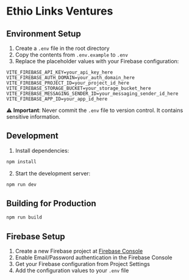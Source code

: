 # Ethio Links Ventures

## Environment Setup

1. Create a `.env` file in the root directory
2. Copy the contents from `.env.example` to `.env`
3. Replace the placeholder values with your Firebase configuration:

```env
VITE_FIREBASE_API_KEY=your_api_key_here
VITE_FIREBASE_AUTH_DOMAIN=your_auth_domain_here
VITE_FIREBASE_PROJECT_ID=your_project_id_here
VITE_FIREBASE_STORAGE_BUCKET=your_storage_bucket_here
VITE_FIREBASE_MESSAGING_SENDER_ID=your_messaging_sender_id_here
VITE_FIREBASE_APP_ID=your_app_id_here
```

⚠️ **Important**: Never commit the `.env` file to version control. It contains sensitive information.

## Development

1. Install dependencies:
```bash
npm install
```

2. Start the development server:
```bash
npm run dev
```

## Building for Production

```bash
npm run build
```

## Firebase Setup

1. Create a new Firebase project at [Firebase Console](https://console.firebase.google.com/)
2. Enable Email/Password authentication in the Firebase Console
3. Get your Firebase configuration from Project Settings
4. Add the configuration values to your `.env` file 